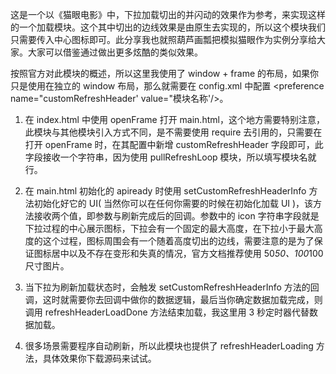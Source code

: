 这是一个以《猫眼电影》中，下拉加载切出的并闪动的效果作为参考，来实现这样的一个加载模块。这个其中切出的边线效果是由原生去实现的，所以这个模块我们只需要传入中心图标即可。此分享我也就照葫芦画瓢把模拟猫眼作为实例分享给大家。大家可以借鉴通过做出更多炫酷的类似效果。

按照官方对此模块的概述，所以这里我使用了 window + frame 的布局，如果你只是使用在独立的 window 布局，那么就需要在 config.xml 中配置 <preference name="customRefreshHeader' value="模块名称'/>。

1. 在 index.html 中使用 openFrame 打开 main.html，这个地方需要特别注意，此模块与其他模块引入方式不同，是不需要使用 require 去引用的，只需要在打开 openFrame 时，在其配置中新增 customRefreshHeader 字段即可，此字段接收一个字符串，因为使用 pullRefreshLoop 模块，所以填写模块名就行。
	
2. 在 main.html 初始化的 apiready 时使用 setCustomRefreshHeaderInfo 方法初始化好它的 UI( 当然你可以在任何你需要的时候在初始化加载 UI )，该方法接收两个值，即参数与刷新完成后的回调。参数中的 icon 字符串字段就是下拉过程的中心展示图标，下拉会有一个固定的最大高度，在下拉小于最大高度的这个过程，图标周围会有一个随着高度切出的边线，需要注意的是为了保证图标居中以及不存在变形和失真的情况，官方文档推荐使用 50*50、100*100 尺寸图片。

3. 当下拉为刷新加载状态时，会触发 setCustomRefreshHeaderInfo 方法的回调，这时就需要你去回调中做你的数据逻辑，最后当你确定数据加载完成，则调用 refreshHeaderLoadDone 方法结束加载，我这里用 3 秒定时器代替数据加载。

4. 很多场景需要程序自动刷新，所以此模块也提供了 refreshHeaderLoading 方法，具体效果你下载源码来试试。